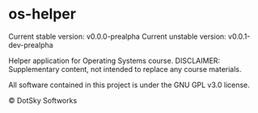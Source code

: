 # os-helper
Current stable version: v0.0.0-prealpha
Current unstable version: v0.0.1-dev-prealpha

Helper application for Operating Systems course.
DISCLAIMER: Supplementary content, not intended to replace any course materials.

All software contained in this project is under the GNU GPL v3.0 license.

&copy; DotSky Softworks
